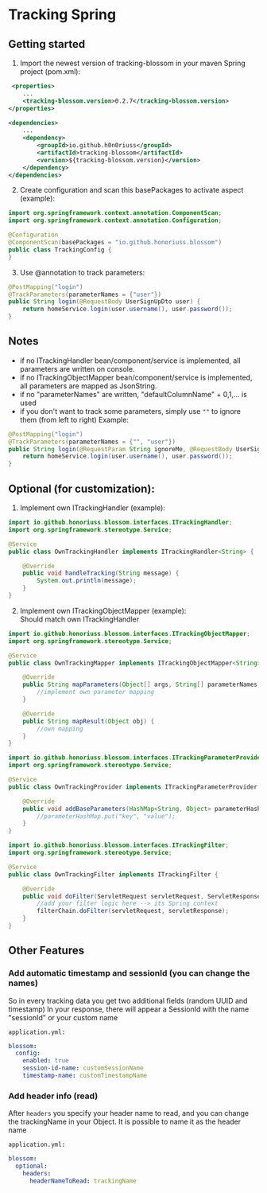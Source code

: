 # Tracking Spring
## Getting started
1. Import the newest version of tracking-blossom in your maven Spring project (pom.xml):
````xml
 <properties>
    ...
    <tracking-blossom.version>0.2.7</tracking-blossom.version>
</properties>
    
<dependencies>
    ...
    <dependency>
        <groupId>io.github.h0n0riuss</groupId>
        <artifactId>tracking-blossom</artifactId>
        <version>${tracking-blossom.version}</version>
    </dependency>
</dependencies>
````

2. Create configuration and scan this basePackages to activate aspect (example):

````java
import org.springframework.context.annotation.ComponentScan;
import org.springframework.context.annotation.Configuration;

@Configuration
@ComponentScan(basePackages = "io.github.honoriuss.blossom")
public class TrackingConfig {
}
````

3. Use @annotation to track parameters:
````java
@PostMapping("login")
@TrackParameters(parameterNames = {"user"})
public String login(@RequestBody UserSignUpDto user) {
    return homeService.login(user.username(), user.password());
}
````

## Notes
- if no ITrackingHandler bean/component/service is implemented, all parameters are written on console.
- if no ITrackingObjectMapper bean/component/service is implemented, all parameters are mapped as JsonString.
- if no "parameterNames" are written, "defaultColumnName" + 0,1,... is used
- if you don't want to track some parameters, simply use `""` to ignore them (from left to right) Example:
````java
@PostMapping("login")
@TrackParameters(parameterNames = {"", "user"})
public String login(@RequestParam String ignoreMe, @RequestBody UserSignUpDto user, @RequestParam String ignoreMeToo) {
    return homeService.login(user.username(), user.password());
}
````

## Optional (for customization):
1. Implement own ITrackingHandler<T> (example):

````java
import io.github.honoriuss.blossom.interfaces.ITrackingHandler;
import org.springframework.stereotype.Service;

@Service
public class OwnTrackingHandler implements ITrackingHandler<String> {

    @Override
    public void handleTracking(String message) {
        System.out.println(message);
    }
}
````

2. Implement own ITrackingObjectMapper<T> (example):  
Should match own ITrackingHandler<T>

````java
import io.github.honoriuss.blossom.interfaces.ITrackingObjectMapper;
import org.springframework.stereotype.Service;

@Service
public class OwnTrackingMapper implements ITrackingObjectMapper<String> {

    @Override
    public String mapParameters(Object[] args, String[] parameterNames) {
        //implement own parameter mapping
    }

    @Override
    public String mapResult(Object obj) {
        //own mapping
    }
}
````

````java
import io.github.honoriuss.blossom.interfaces.ITrackingParameterProvider;
import org.springframework.stereotype.Service;

@Service
public class OwnTrackingProvider implements ITrackingParameterProvider {

    @Override
    public void addBaseParameters(HashMap<String, Object> parameterHashMap) {
        //parameterHashMap.put("key", "value");
    }
}
````

````java
import io.github.honoriuss.blossom.interfaces.ITrackingFilter;
import org.springframework.stereotype.Service;

@Service
public class OwnTrackingFilter implements ITrackingFilter {

    @Override
    public void doFilter(ServletRequest servletRequest, ServletResponse servletResponse, FilterChain filterChain) throws IOException, ServletException {
        //add your filter logic here --> its Spring context
        filterChain.doFilter(servletRequest, servletResponse);
    }
}
````

## Other Features
### Add automatic timestamp and sessionId (you can change the names)
So in every tracking data you get two additional fields (random UUID and timestamp)
In your response, there will appear a SessionId with the name "sessionId" or your custom name

`application.yml:`
````yml
blossom:
  config:
    enabled: true
    session-id-name: customSessionName
    timestamp-name: customTimestampName
````

### Add header info (read)
After `headers` you specify your header name to read, and you can change the trackingName in your Object. It is possible to name it as the header name

`application.yml:`
````yml
blossom:
  optional:
    headers:
      headerNameToRead: trackingName
````
